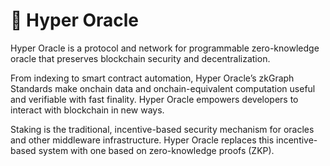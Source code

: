 # 🌈 Hyper Oracle

Hyper Oracle is a protocol and network for programmable zero-knowledge oracle that preserves blockchain security and decentralization.

From indexing to smart contract automation, Hyper Oracle’s zkGraph Standards make onchain data and onchain-equivalent computation useful and verifiable with fast finality. Hyper Oracle empowers developers to interact with blockchain in new ways.

Staking is the traditional, incentive-based security mechanism for oracles and other middleware infrastructure. Hyper Oracle replaces this incentive-based system with one based on zero-knowledge proofs (ZKP).
